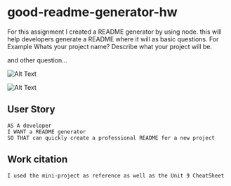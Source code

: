 # good-readme-generator-hw
For this assignment I created a README generator by using node. 
this will help developers generate a README where it will as basic questions.
For Example 
Whats your project name?
Describe what your project will be.

and other question...

![Alt Text](/asset/demo.gif)

![Alt Text](https://media.giphy.com/media/vFKqnCdLPNOKc/giphy.gif)

## User Story

```
AS A developer
I WANT a README generator
SO THAT can quickly create a professional README for a new project
```

## Work citation
```
I used the mini-project as reference as well as the Unit 9 CheatSheet
```